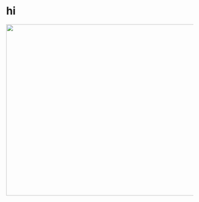 # hi
<html>
  <style>
img {

border-radius: 50px 50px 50px 50px;
}

    
  </style>
  <body>
  
  <img src="https://github.com/zephyrBlogerOfficial/site-official/assets/138673777/224dbfca-3cd7-40b5-9f8c-c42b87cf08b6" height="460" width="1200"/>

  </body>
</html>
